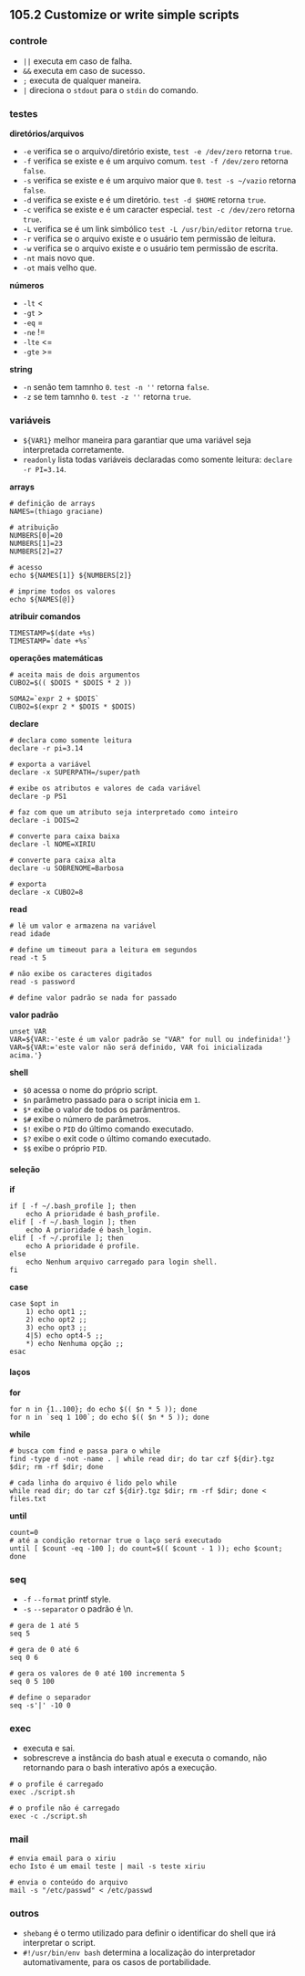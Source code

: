 ## 105.2 Customize or write simple scripts

### controle

* `||` executa em caso de falha.
* `&&` executa em caso de sucesso.
* `;` executa de qualquer maneira.
* `|` direciona o `stdout` para o `stdin` do comando.

### testes

**diretórios/arquivos**
* `-e` verifica se o arquivo/diretório existe, `test -e /dev/zero` retorna `true`.
* `-f` verifica se existe e é um arquivo comum. `test -f /dev/zero` retorna `false`.
* `-s` verifica se existe e é um arquivo maior que `0`. `test -s ~/vazio` retorna `false`.
* `-d` verifica se existe e é um diretório. `test -d $HOME` retorna `true`.
* `-c` verifica se existe e é um caracter especial. `test -c /dev/zero` retorna `true`.
* `-L` verifica se é um link simbólico `test -L /usr/bin/editor` retorna `true`.
* `-r` verifica se o arquivo existe e o usuário tem permissão de leitura.
* `-w` verifica se o arquivo existe e o usuário tem permissão de escrita.
* `-nt` mais novo que.
* `-ot` mais velho que.

**números**
* `-lt` <
* `-gt` >
* `-eq` =
* `-ne` !=
* `-lte` <=
* `-gte` >=

**string**
* `-n` senão tem tamnho `0`. `test -n ''` retorna `false`.
* `-z` se tem tamnho `0`. `test -z ''` retorna `true`.

### variáveis

* `${VAR1}` melhor maneira para garantiar que uma variável seja interpretada corretamente.
* `readonly` lista todas variáveis declaradas como somente leitura: `declare -r PI=3.14`.

**arrays**
```shell
# definição de arrays
NAMES=(thiago graciane)

# atribuição
NUMBERS[0]=20
NUMBERS[1]=23
NUMBERS[2]=27

# acesso
echo ${NAMES[1]} ${NUMBERS[2]}

# imprime todos os valores
echo ${NAMES[@]}
```

**atribuir comandos**
```shell
TIMESTAMP=$(date +%s)
TIMESTAMP=`date +%s`
```

**operações matemáticas**
```shell
# aceita mais de dois argumentos
CUBO2=$(( $DOIS * $DOIS * 2 ))

SOMA2=`expr 2 + $DOIS`
CUBO2=$(expr 2 * $DOIS * $DOIS)
```

**declare**
```shell
# declara como somente leitura
declare -r pi=3.14

# exporta a variável
declare -x SUPERPATH=/super/path

# exibe os atributos e valores de cada variável
declare -p PS1

# faz com que um atributo seja interpretado como inteiro
declare -i DOIS=2

# converte para caixa baixa
declare -l NOME=XIRIU

# converte para caixa alta
declare -u SOBRENOME=Barbosa

# exporta
declare -x CUBO2=8
```

**read**
```shell
# lê um valor e armazena na variável
read idade

# define um timeout para a leitura em segundos
read -t 5

# não exibe os caracteres digitados
read -s password

# define valor padrão se nada for passado
```

**valor padrão**
```shell
unset VAR
VAR=${VAR:-'este é um valor padrão se "VAR" for null ou indefinida!'}
VAR=${VAR:='este valor não será definido, VAR foi inicializada acima.'}
```

**shell**
* `$0` acessa o nome do próprio script.
* `$n` parâmetro passado para o script inicia em `1`.
* `$*` exibe o valor de todos os parâmentros.
* `$#` exibe o número de parâmetros.
* `$!` exibe o `PID` do último comando executado.
* `$?` exibe o exit code o último comando executado.
* `$$` exibe o próprio `PID`.

#### seleção

**if**
```shell
if [ -f ~/.bash_profile ]; then
    echo A prioridade é bash_profile.
elif [ -f ~/.bash_login ]; then
    echo A prioridade é bash_login.
elif [ -f ~/.profile ]; then
    echo A prioridade é profile.
else
    echo Nenhum arquivo carregado para login shell.
fi
```

**case**
```shell
case $opt in
    1) echo opt1 ;;
    2) echo opt2 ;;
    3) echo opt3 ;;
    4|5) echo opt4-5 ;;
    *) echo Nenhuma opção ;;
esac
```

#### laços

**for**
```shell
for n in {1..100}; do echo $(( $n * 5 )); done
for n in `seq 1 100`; do echo $(( $n * 5 )); done
```

**while**
```shell
# busca com find e passa para o while
find -type d -not -name . | while read dir; do tar czf ${dir}.tgz $dir; rm -rf $dir; done

# cada linha do arquivo é lido pelo while
while read dir; do tar czf ${dir}.tgz $dir; rm -rf $dir; done < files.txt
```

**until**
```shell
count=0
# até a condição retornar true o laço será executado
until [ $count -eq -100 ]; do count=$(( $count - 1 )); echo $count; done
```

### seq

* `-f` `--format` printf style.
* `-s` `--separator` o padrão é \n.

```shell
# gera de 1 até 5
seq 5

# gera de 0 até 6
seq 0 6

# gera os valores de 0 até 100 incrementa 5
seq 0 5 100

# define o separador
seq -s'|' -10 0
```

### exec

* executa e sai.
* sobrescreve a instância do bash atual e executa o comando, não retornando para o bash interativo após a execução.

```shell
# o profile é carregado
exec ./script.sh

# o profile não é carregado
exec -c ./script.sh
```

### mail

```shell
# envia email para o xiriu
echo Isto é um email teste | mail -s teste xiriu

# envia o conteúdo do arquivo
mail -s "/etc/passwd" < /etc/passwd
```

### outros

* `shebang` é o termo utilizado para definir o identificar do shell que irá interpretar o script.
* `#!/usr/bin/env bash` determina a localização do interpretador automativamente, para os casos de portabilidade.
